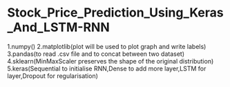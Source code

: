 # Stock_Price_Prediction_Using_Keras_And_LSTM-RNN

1.numpy()
2.matplotlib(plot will be used to plot graph and write labels)
3.pandas(to read .csv file and to concat between two dataset)
4.sklearn(MinMaxScaler preserves the shape of the original distribution)
5.keras(Sequential to initialise RNN,Dense to add more layer,LSTM for layer,Dropout for regularisation)
